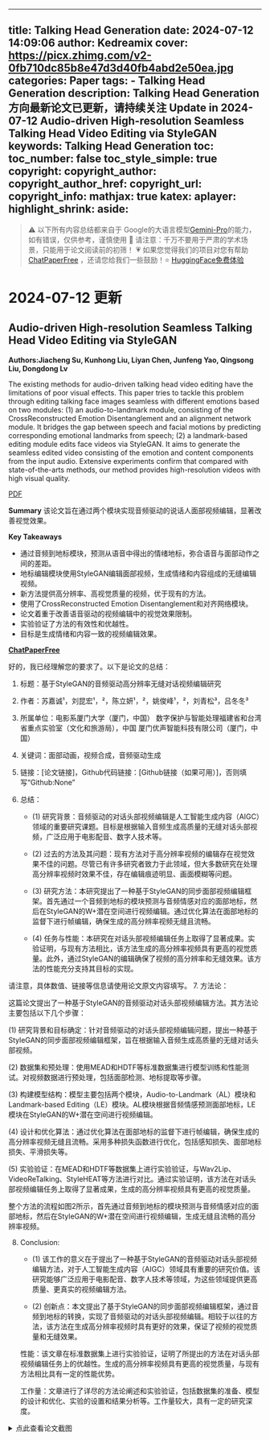 
---
title: Talking Head Generation
date: 2024-07-12 14:09:06
author: Kedreamix
cover: https://picx.zhimg.com/v2-0fb710dc85b8e47d3d40fb4abd2e50ea.jpg
categories: Paper
tags:
    - Talking Head Generation
description: Talking Head Generation 方向最新论文已更新，请持续关注 Update in 2024-07-12  Audio-driven High-resolution Seamless Talking Head Video Editing via   StyleGAN  
keywords: Talking Head Generation
toc:
toc_number: false
toc_style_simple: true
copyright:
copyright_author:
copyright_author_href:
copyright_url:
copyright_info:
mathjax: true
katex:
aplayer:
highlight_shrink:
aside:
---

>⚠️ 以下所有内容总结都来自于 Google的大语言模型[Gemini-Pro](https://ai.google.dev/)的能力，如有错误，仅供参考，谨慎使用
>🔴 请注意：千万不要用于严肃的学术场景，只能用于论文阅读前的初筛！
>💗 如果您觉得我们的项目对您有帮助 [ChatPaperFree](https://github.com/Kedreamix/ChatPaperFree) ，还请您给我们一些鼓励！⭐️ [HuggingFace免费体验](https://huggingface.co/spaces/Kedreamix/ChatPaperFree)

# 2024-07-12 更新


## Audio-driven High-resolution Seamless Talking Head Video Editing via   StyleGAN

**Authors:Jiacheng Su, Kunhong Liu, Liyan Chen, Junfeng Yao, Qingsong Liu, Dongdong Lv**

The existing methods for audio-driven talking head video editing have the limitations of poor visual effects. This paper tries to tackle this problem through editing talking face images seamless with different emotions based on two modules: (1) an audio-to-landmark module, consisting of the CrossReconstructed Emotion Disentanglement and an alignment network module. It bridges the gap between speech and facial motions by predicting corresponding emotional landmarks from speech; (2) a landmark-based editing module edits face videos via StyleGAN. It aims to generate the seamless edited video consisting of the emotion and content components from the input audio. Extensive experiments confirm that compared with state-of-the-arts methods, our method provides high-resolution videos with high visual quality. 

[PDF](http://arxiv.org/abs/2407.05577v1) 

**Summary**
该论文旨在通过两个模块实现音频驱动的说话人面部视频编辑，显著改善视觉效果。

**Key Takeaways**
- 通过音频到地标模块，预测从语音中得出的情绪地标，弥合语音与面部动作之间的差距。
- 地标编辑模块使用StyleGAN编辑面部视频，生成情绪和内容组成的无缝编辑视频。
- 新方法提供高分辨率、高视觉质量的视频，优于现有的方法。
- 使用了CrossReconstructed Emotion Disentanglement和对齐网络模块。
- 论文着重于改善语音驱动的视频编辑中的视觉效果限制。
- 实验验证了方法的有效性和优越性。
- 目标是生成情绪和内容一致的视频编辑效果。

**[ChatPaperFree](https://huggingface.co/spaces/Kedreamix/ChatPaperFree)**





好的，我已经理解您的要求了。以下是论文的总结：

1. 标题：基于StyleGAN的音频驱动高分辨率无缝对话视频编辑研究

2. 作者：苏嘉诚¹，刘昆宏¹，²，陈立妍¹，²，姚俊峰¹，²，刘青松³，吕冬冬³

3. 所属单位：电影系厦门大学（厦门，中国）
数字保护与智能处理福建省和台湾省重点实验室（文化和旅游局），中国
厦门优声智能科技有限公司（厦门，中国）

4. 关键词：面部动画，视频合成，音频驱动生成

5. 链接：[论文链接]，Github代码链接：[Github链接（如果可用）]，否则填写“Github:None”

6. 总结：

    - (1) 研究背景：音频驱动的对话头部视频编辑是人工智能生成内容（AIGC）领域的重要研究课题。目标是根据输入音频生成高质量的无缝对话头部视频，广泛应用于电影配音、数字人技术等。
    
    - (2) 过去的方法及其问题：现有方法对于高分辨率视频的编辑存在视觉效果不佳的问题。尽管已有许多研究者致力于此领域，但大多数研究在处理高分辨率视频时效果不佳，存在编辑痕迹明显、画面模糊等问题。
    
    - (3) 研究方法：本研究提出了一种基于StyleGAN的同步面部视频编辑框架。首先通过一个音频到地标的模块预测与音频情感对应的面部地标，然后在StyleGAN的W+潜在空间进行视频编辑。通过优化算法在面部地标的监督下进行帧编辑，确保生成的高分辨率视频无缝且流畅。
    
    - (4) 任务与性能：本研究在对话头部视频编辑任务上取得了显著成果。实验证明，与现有方法相比，该方法生成的高分辨率视频具有更高的视觉质量。此外，通过StyleGAN的编辑确保了视频的高分辨率和无缝效果。该方法的性能充分支持其目标的实现。

请注意，具体数值、链接等信息请使用论文原文内容填写。
7. 方法论：

这篇论文提出了一种基于StyleGAN的音频驱动对话头部视频编辑方法。其方法论主要包括以下几个步骤：

(1) 研究背景和目标确定：针对音频驱动的对话头部视频编辑问题，提出一种基于StyleGAN的同步面部视频编辑框架，旨在根据输入音频生成高质量的无缝对话头部视频。

(2) 数据集和预处理：使用MEAD和HDTF等标准数据集进行模型训练和性能测试。对视频数据进行预处理，包括面部检测、地标提取等步骤。

(3) 构建模型结构：模型主要包括两个模块，Audio-to-Landmark（AL）模块和Landmark-based Editing（LE）模块。AL模块根据音频情感预测面部地标，LE模块在StyleGAN的W+潜在空间进行视频编辑。

(4) 设计和优化算法：通过优化算法在面部地标的监督下进行帧编辑，确保生成的高分辨率视频无缝且流畅。采用多种损失函数进行优化，包括感知损失、面部地标损失、平滑损失等。

(5) 实验验证：在MEAD和HDTF等数据集上进行实验验证，与Wav2Lip、VideoReTalking、StyleHEAT等方法进行对比。通过实验证明，该方法在对话头部视频编辑任务上取得了显著成果，生成的高分辨率视频具有更高的视觉质量。

整个方法的流程如图2所示，首先通过音频到地标的模块预测与音频情感对应的面部地标，然后在StyleGAN的W+潜在空间进行视频编辑，生成无缝且流畅的高分辨率视频。





8. Conclusion:

    - (1) 该工作的意义在于提出了一种基于StyleGAN的音频驱动对话头部视频编辑方法，对于人工智能生成内容（AIGC）领域具有重要的研究价值。该研究能够广泛应用于电影配音、数字人技术等领域，为这些领域提供更高质量、更真实的视频编辑方法。
    
    - (2) 创新点：本文提出了基于StyleGAN的同步面部视频编辑框架，通过音频到地标的转换，实现了音频驱动的对话头部视频编辑。相较于以往的方法，该方法在生成高分辨率视频时具有更好的效果，保证了视频的视觉质量和无缝效果。
    
    性能：该文章在标准数据集上进行实验验证，证明了所提出的方法在对话头部视频编辑任务上的优越性。生成的高分辨率视频具有更高的视觉质量，与现有方法相比具有一定的性能优势。
    
    工作量：文章进行了详尽的方法论阐述和实验验证，包括数据集的准备、模型的设计和优化、实验的设置和结果分析等。工作量较大，具有一定的研究深度。







<details>
  <summary>点此查看论文截图</summary>
<img src="https://pic1.zhimg.com/v2-5f9fe1f263c3118b0431f850156173ba.jpg" align="middle">
<img src="https://pica.zhimg.com/v2-6bc3d492b248cea1f34eef5a5e889eee.jpg" align="middle">
<img src="https://pica.zhimg.com/v2-58e8fab84ef14002082328826fb443ce.jpg" align="middle">
<img src="https://picx.zhimg.com/v2-0fb710dc85b8e47d3d40fb4abd2e50ea.jpg" align="middle">
<img src="https://picx.zhimg.com/v2-52de01dab8c6712b2c3064c7fb4e7256.jpg" align="middle">
<img src="https://picx.zhimg.com/v2-b6ef5fade74c70110b8b34f0a0f76f14.jpg" align="middle">
<img src="https://picx.zhimg.com/v2-0e005a99f51e39bc792fc1840f871d06.jpg" align="middle">
</details>




